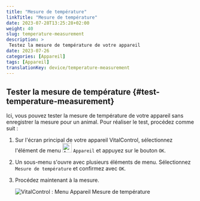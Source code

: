 ```yaml
---
title: "Mesure de température"
linkTitle: "Mesure de température"
date: 2023-07-28T13:25:28+02:00
weight: 40
slug: temperature-measurement
description: >
 Testez la mesure de température de votre appareil
date: 2023-07-26
categories: [Appareil]
tags: [Appareil]
translationKey: device/temperature-measurement
---
```

## Tester la mesure de température {#test-temperature-measurement}

Ici, vous pouvez tester la mesure de température de votre appareil sans enregistrer la mesure pour un animal. Pour réaliser le test, procédez comme suit :

1. Sur l'écran principal de votre appareil VitalControl, sélectionnez l'élément de menu <img src="/icons/device.svg" width="25" align="bottom" alt="Appareil" /> `Appareil` et appuyez sur le bouton `OK`.

2. Un sous-menu s'ouvre avec plusieurs éléments de menu. Sélectionnez `Mesure de température` et confirmez avec `OK`.

3. Procédez maintenant à la mesure.

   ![VitalControl : Menu Appareil Mesure de température](../images/temperature.png "Tester la mesure de température")

